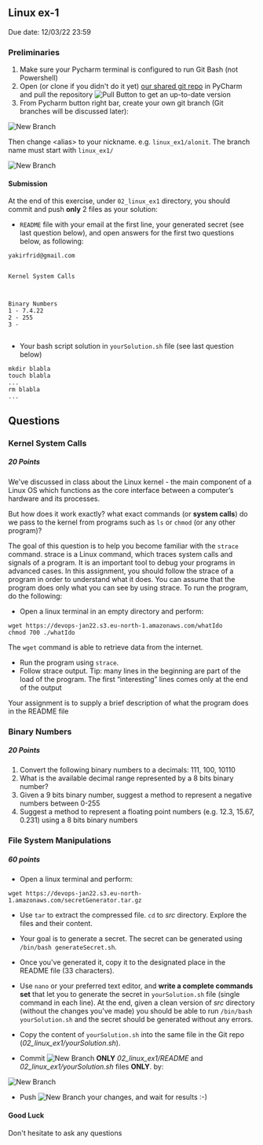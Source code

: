 ## Linux ex-1
Due date: 12/03/22 23:59

### Preliminaries

1. Make sure your Pycharm terminal is configured to run Git Bash (not Powershell)
2. Open (or clone if you didn't do it yet) [our shared git repo](https://github.com/alonitac/DevOpsJan22) in PyCharm and pull the repository ![Pull Button](/img/pull.png) to get an up-to-date version
3. From Pycharm button right bar, create your own git branch (Git branches will be discussed later):

![New Branch](/img/branch.png)

Then change <alias\> to your nickname. e.g. `linux_ex1/alonit`. The branch name must start with `linux_ex1/`

![New Branch](/img/branch2.png)

#### Submission

At the end of this exercise, under `02_linux_ex1` directory, you should commit and push **only** 2 files as your solution:

- `README` file with your email at the first line, your generated secret (see last question below), and open answers for the first two questions below, as following:
```text
yakirfrid@gmail.com


Kernel System Calls



Binary Numbers
1 - 7.4.22
2 - 255
3 - 


```

- Your bash script solution in `yourSolution.sh` file (see last question below)

```shell
mkdir blabla
touch blabla
...
rm blabla
...

```

## Questions

### Kernel System Calls
##### 20 Points

We've discussed in class about the Linux kernel - the main component of a Linux OS which functions as the core interface between a computer’s hardware and its processes.

But how does it work exactly? what exact commands (or **system calls**) do we pass to the kernel from programs such as `ls` or `chmod` (or any other program)?

The goal of this question is to help you become familiar with the `strace` command. strace
is a Linux command, which traces system calls and signals of a program. It is an important tool
to debug your programs in advanced cases.
In this assignment, you should follow the strace of a program in order to understand what it
does. You can assume that the program does only what you can see by using strace.
To run the program, do the following:

- Open a linux terminal in an empty directory and perform:
```shell
wget https://devops-jan22.s3.eu-north-1.amazonaws.com/whatIdo
chmod 700 ./whatIdo
```
The `wget` command is able to retrieve data from the internet.

- Run the program using `strace`.
- Follow strace output. Tip: many lines in the beginning are part of the load of the
program. The first “interesting” lines comes only at the end of the output

Your assignment is to supply a brief description of what the program does in the README file

### Binary Numbers
##### 20 Points

1. Convert the following binary numbers to a decimals: 
111, 100, 10110
2. What is the available decimal range represented by a 8 bits binary number?
3. Given a 9 bits binary number, suggest a method to represent a negative numbers between 0-255
4. Suggest a method to represent a floating point numbers (e.g. 12.3,  15.67, 0.231) using a 8 bits binary numbers

### File System Manipulations
##### 60 points

- Open a linux terminal and perform:
```shell
wget https://devops-jan22.s3.eu-north-1.amazonaws.com/secretGenerator.tar.gz
```

- Use `tar` to extract the compressed file. `cd` to *src* directory. Explore the files and their content.
                                                                                                                                                                                                                                                                                                                                                                                                                                                                                                                                                                                                                                                                                                                                                                                                                                                                                                                                                                                                                                                                                                                                                                                                                                                                                                                                                                                                                                                                                                                                                                                                                                                                                                                                                                                                                                                                                                                                                                                                                                                                                                                                                                                                                                                                                                                                                                                                                                                
- Your goal is to generate a secret. The secret can be generated using `/bin/bash generateSecret.sh`.

- Once you've generated it, copy it to the designated place in the README file (33 characters). 

- Use `nano` or your preferred text editor, and **write a complete commands set** that let you to generate the secret in `yourSolution.sh` file (single command in each line).
At the end, given a clean version of *src* directory (without the changes you've made) you should be able to run `/bin/bash yourSolution.sh` and the secret should be generated without any errors. 
- Copy the content of `yourSolution.sh` into the same file in the Git repo (_02_linux_ex1/yourSolution.sh_). 
- Commit ![New Branch](/img/commit.png) **ONLY** *02_linux_ex1/README* and *02_linux_ex1/yourSolution.sh* files **ONLY**. by:

![New Branch](/img/commitmsg.png)

- Push ![New Branch](/img/push.png) your changes, and wait for results :-)


#### Good Luck

Don't hesitate to ask any questions